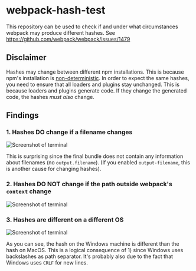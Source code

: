 # webpack-hash-test

This repository can be used to check if and under what circumstances webpack may produce different hashes.
See https://github.com/webpack/webpack/issues/1479

## Disclaimer

Hashes may change between different npm installations. This is because npm's installation is [non-deterministic](https://docs.npmjs.com/how-npm-works/npm3-nondet).
In order to expect the same hashes, you need to ensure that all loaders and plugins stay unchanged. This is because loaders and plugins generate code.
If they change the generated code, the hashes *must also* change.
 
## Findings

### 1. Hashes DO change if a filename changes

![Screenshot of terminal](https://cloud.githubusercontent.com/assets/781746/19767251/2ed0f3d6-9c52-11e6-9554-bf405f2071b2.jpg)

This is surprising since the final bundle does not contain any information about filenames (no `output.filename`). (If you enabled `output-filename`, this is another cause for changing hashes).

### 2. Hashes DO NOT change if the path outside webpack's `context` change

![Screenshot of terminal](https://cloud.githubusercontent.com/assets/781746/19767333/9caeea70-9c52-11e6-991c-cececdfe243c.jpg)

### 3. Hashes are different on a different OS

![Screenshot of terminal](https://cloud.githubusercontent.com/assets/781746/19767252/2ed2d138-9c52-11e6-9da5-9c515056a466.jpg)

As you can see, the hash on the Windows machine is different than the hash on MacOS. This is a logical consequence of 1) since Windows uses backslashes as path separator.
It's probably also due to the fact that Windows uses `CRLF` for new lines.

